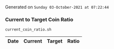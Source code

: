 Generated on `Sunday 03-October-2021 at 07:22:44`

### Current to Target Coin Ratio
`current_coin_ratio.sh`

Date|Current|Target|Ratio
---|---|---|---
